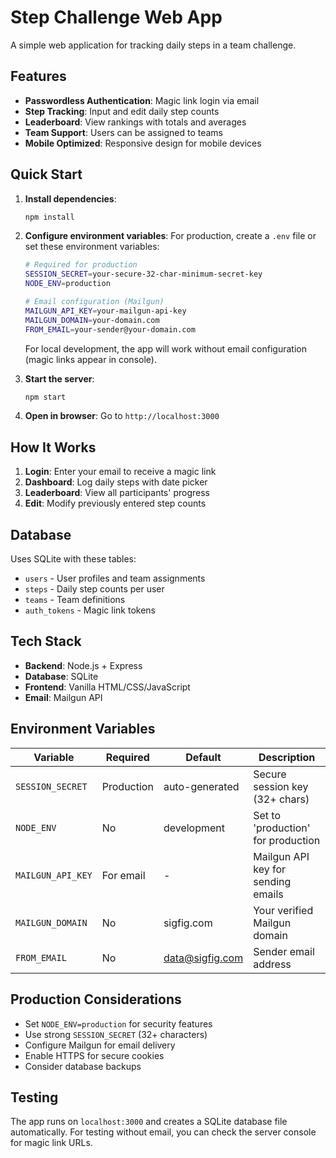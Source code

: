 # Step Challenge Web App

A simple web application for tracking daily steps in a team challenge.

## Features

- **Passwordless Authentication**: Magic link login via email
- **Step Tracking**: Input and edit daily step counts
- **Leaderboard**: View rankings with totals and averages
- **Team Support**: Users can be assigned to teams
- **Mobile Optimized**: Responsive design for mobile devices

## Quick Start

1. **Install dependencies**:
   ```bash
   npm install
   ```

2. **Configure environment variables**:
   For production, create a `.env` file or set these environment variables:
   ```bash
   # Required for production
   SESSION_SECRET=your-secure-32-char-minimum-secret-key
   NODE_ENV=production
   
   # Email configuration (Mailgun)
   MAILGUN_API_KEY=your-mailgun-api-key
   MAILGUN_DOMAIN=your-domain.com
   FROM_EMAIL=your-sender@your-domain.com
   ```
   
   For local development, the app will work without email configuration (magic links appear in console).

3. **Start the server**:
   ```bash
   npm start
   ```

4. **Open in browser**:
   Go to `http://localhost:3000`

## How It Works

1. **Login**: Enter your email to receive a magic link
2. **Dashboard**: Log daily steps with date picker
3. **Leaderboard**: View all participants' progress
4. **Edit**: Modify previously entered step counts

## Database

Uses SQLite with these tables:
- `users` - User profiles and team assignments
- `steps` - Daily step counts per user
- `teams` - Team definitions
- `auth_tokens` - Magic link tokens

## Tech Stack

- **Backend**: Node.js + Express
- **Database**: SQLite
- **Frontend**: Vanilla HTML/CSS/JavaScript
- **Email**: Mailgun API

## Environment Variables

| Variable | Required | Default | Description |
|----------|----------|---------|-------------|
| `SESSION_SECRET` | Production | auto-generated | Secure session key (32+ chars) |
| `NODE_ENV` | No | development | Set to 'production' for production |
| `MAILGUN_API_KEY` | For email | - | Mailgun API key for sending emails |
| `MAILGUN_DOMAIN` | No | sigfig.com | Your verified Mailgun domain |
| `FROM_EMAIL` | No | data@sigfig.com | Sender email address |

## Production Considerations

- Set `NODE_ENV=production` for security features
- Use strong `SESSION_SECRET` (32+ characters)
- Configure Mailgun for email delivery
- Enable HTTPS for secure cookies
- Consider database backups

## Testing

The app runs on `localhost:3000` and creates a SQLite database file automatically. For testing without email, you can check the server console for magic link URLs.